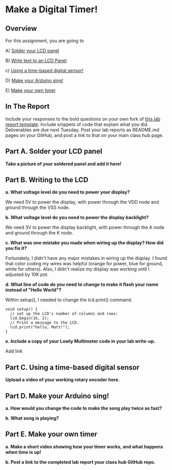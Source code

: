 # Make a Digital Timer!
 
## Overview
For this assignment, you are going to 

A) [Solder your LCD panel](#part-a-solder-your-lcd-panel)

B) [Write text to an LCD Panel](#part-b-writing-to-the-lcd) 

c) [Using a time-based digital sensor!](#part-c-using-a-time-based-digital-sensor)

D) [Make your Arduino sing!](#part-d-make-your-arduino-sing)

E) [Make your own timer](#part-e-make-your-own-timer) 
 
## In The Report
Include your responses to the bold questions on your own fork of [this lab report template](https://github.com/FAR-Lab/IDD-Fa18-Lab2). Include snippets of code that explain what you did. Deliverables are due next Tuesday. Post your lab reports as README.md pages on your GitHub, and post a link to that on your main class hub page.

## Part A. Solder your LCD panel

**Take a picture of your soldered panel and add it here!**

## Part B. Writing to the LCD
 
**a. What voltage level do you need to power your display?**

We need 5V to power the display, with power through the VDD node and ground through the VSS node.

**b. What voltage level do you need to power the display backlight?**

We need 3V to power the display backlight, with power through the A node and ground through the K node.
   
**c. What was one mistake you made when wiring up the display? How did you fix it?**

Fortunately, I didn't have any major mistakes in wiring up the display. I found that color coding my wires was helpful (orange for power, blue for ground, white for others). Also, I didn't realize my display was working until I adjusted by 10K pot.

**d. What line of code do you need to change to make it flash your name instead of "Hello World"?**

Within setup(), I needed to change the lcd.print() command.

```
void setup() {
  // set up the LCD's number of columns and rows:
  lcd.begin(16, 2);
  // Print a message to the LCD.
  lcd.print("hello, Matt!");
}
```

 
**e. Include a copy of your Lowly Multimeter code in your lab write-up.**

Add link 

## Part C. Using a time-based digital sensor

**Upload a video of your working rotary encoder here.**


## Part D. Make your Arduino sing!

**a. How would you change the code to make the song play twice as fast?**
 
**b. What song is playing?**


## Part E. Make your own timer

**a. Make a short video showing how your timer works, and what happens when time is up!**

**b. Post a link to the completed lab report your class hub GitHub repo.**

